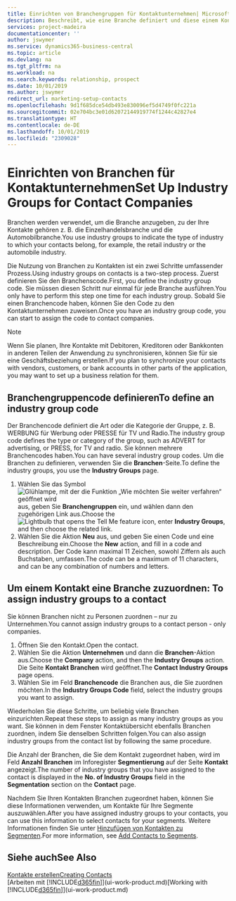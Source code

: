```yaml
---
title: Einrichten von Branchengruppen für Kontaktunternehmen| Microsoft Docs
description: Beschreibt, wie eine Branche definiert und diese einem Kontaktunternehmen, beispielsweise Einzelhandelsbranche, oder der Automobilindustrie zuweist.
services: project-madeira
documentationcenter: ''
author: jswymer
ms.service: dynamics365-business-central
ms.topic: article
ms.devlang: na
ms.tgt_pltfrm: na
ms.workload: na
ms.search.keywords: relationship, prospect
ms.date: 10/01/2019
ms.author: jswymer
redirect_url: marketing-setup-contacts
ms.openlocfilehash: 9d1f685dce54db493e830096ef5d4749f0fc221a
ms.sourcegitcommit: 02e704bc3e01d62072144919774f1244c42827e4
ms.translationtype: HT
ms.contentlocale: de-DE
ms.lasthandoff: 10/01/2019
ms.locfileid: "2309028"
---
```

# <a name="set-up-industry-groups-for-contact-companies"></a><span data-ttu-id="b3ec9-103">Einrichten von Branchen für Kontaktunternehmen</span><span class="sxs-lookup"><span data-stu-id="b3ec9-103">Set Up Industry Groups for Contact Companies</span></span>
<span data-ttu-id="b3ec9-104">Branchen werden verwendet, um die Branche anzugeben, zu der Ihre Kontakte gehören z. B. die Einzelhandelsbranche und die Automobilbranche.</span><span class="sxs-lookup"><span data-stu-id="b3ec9-104">You use industry groups to indicate the type of industry to which your contacts belong, for example, the retail industry or the automobile industry.</span></span>

<span data-ttu-id="b3ec9-105">Die Nutzung von Branchen zu Kontakten ist ein zwei Schritte umfassender Prozess.</span><span class="sxs-lookup"><span data-stu-id="b3ec9-105">Using industry groups on contacts is a two-step process.</span></span> <span data-ttu-id="b3ec9-106">Zuerst definieren Sie den Branchenscode.</span><span class="sxs-lookup"><span data-stu-id="b3ec9-106">First, you define the industry group code.</span></span> <span data-ttu-id="b3ec9-107">Sie müssen diesen Schritt nur einmal für jede Branche ausführen.</span><span class="sxs-lookup"><span data-stu-id="b3ec9-107">You only have to perform this step one time for each industry group.</span></span> <span data-ttu-id="b3ec9-108">Sobald Sie einen Branchencode haben, können Sie den Code zu den Kontaktunternehmen zuweisen.</span><span class="sxs-lookup"><span data-stu-id="b3ec9-108">Once you have an industry group code, you can start to assign the code to contact companies.</span></span>

> [!NOTE]  
>   <span data-ttu-id="b3ec9-109">Wenn Sie planen, Ihre Kontakte mit Debitoren, Kreditoren oder Bankkonten in anderen Teilen der Anwendung zu synchronisieren, können Sie für sie eine Geschäftsbeziehung erstellen.</span><span class="sxs-lookup"><span data-stu-id="b3ec9-109">If you plan to synchronize your contacts with vendors, customers, or bank accounts in other parts of the application, you may want to set up a business relation for them.</span></span>

## <a name="to-define-an-industry-group-code"></a><span data-ttu-id="b3ec9-110">Branchengruppencode definieren</span><span class="sxs-lookup"><span data-stu-id="b3ec9-110">To define an industry group code</span></span>
<span data-ttu-id="b3ec9-111">Der Branchencode definiert die Art oder die Kategorie der Gruppe, z. B. WERBUNG für Werbung oder PRESSE für TV und Radio.</span><span class="sxs-lookup"><span data-stu-id="b3ec9-111">The industry group code defines the type or category of the group, such as ADVERT for advertising, or PRESS, for TV and radio.</span></span> <span data-ttu-id="b3ec9-112">Sie können mehrere Branchencodes haben.</span><span class="sxs-lookup"><span data-stu-id="b3ec9-112">You can have several industry group codes.</span></span> <span data-ttu-id="b3ec9-113">Um die Branchen zu definieren, verwenden Sie die **Branchen**-Seite.</span><span class="sxs-lookup"><span data-stu-id="b3ec9-113">To define the industry groups, you use the **Industry Groups** page.</span></span>

1. <span data-ttu-id="b3ec9-114">Wählen Sie das Symbol ![Glühlampe, mit der die Funktion „Wie möchten Sie weiter verfahren“ geöffnet wird](media/ui-search/search_small.png "Wie möchten Sie weiter verfahren?") aus, geben Sie **Branchengruppen** ein, und wählen dann den zugehörigen Link aus.</span><span class="sxs-lookup"><span data-stu-id="b3ec9-114">Choose the ![Lightbulb that opens the Tell Me feature](media/ui-search/search_small.png "Tell me what you want to do") icon, enter **Industry Groups**, and then choose the related link.</span></span>
2. <span data-ttu-id="b3ec9-115">Wählen Sie die Aktion **Neu** aus, und geben Sie einen Code und eine Beschreibung ein.</span><span class="sxs-lookup"><span data-stu-id="b3ec9-115">Choose the **New** action, and fill in a code and description.</span></span> <span data-ttu-id="b3ec9-116">Der Code kann maximal 11 Zeichen, sowohl Ziffern als auch Buchstaben, umfassen.</span><span class="sxs-lookup"><span data-stu-id="b3ec9-116">The code can be a maximum of 11 characters, and can be any combination of numbers and letters.</span></span>

## <span data-ttu-id="b3ec9-117"><a name="AssignIndustryGroupContact">Um einem Kontakt eine Branche zuzuordnen:</a></span><span class="sxs-lookup"><span data-stu-id="b3ec9-117"><a name="AssignIndustryGroupContact"></a> To assign industry groups to a contact</span></span>
<span data-ttu-id="b3ec9-118">Sie können Branchen nicht zu Personen zuordnen – nur zu Unternehmen.</span><span class="sxs-lookup"><span data-stu-id="b3ec9-118">You cannot assign industry groups to a contact person - only companies.</span></span>

1. <span data-ttu-id="b3ec9-119">Öffnen Sie den Kontakt.</span><span class="sxs-lookup"><span data-stu-id="b3ec9-119">Open the contact.</span></span>
2. <span data-ttu-id="b3ec9-120">Wählen Sie die Aktion **Unternehmen** und dann die **Branchen**-Aktion aus.</span><span class="sxs-lookup"><span data-stu-id="b3ec9-120">Choose the **Company** action, and then the **Industry Groups** action.</span></span> <span data-ttu-id="b3ec9-121">Die Seite **Kontakt Branchen** wird geöffnet.</span><span class="sxs-lookup"><span data-stu-id="b3ec9-121">The **Contact Industry Groups** page opens.</span></span>
3. <span data-ttu-id="b3ec9-122">Wählen Sie im Feld **Branchencode** die Branchen aus, die Sie zuordnen möchten.</span><span class="sxs-lookup"><span data-stu-id="b3ec9-122">In the **Industry Groups Code** field, select the industry groups you want to assign.</span></span>

<span data-ttu-id="b3ec9-123">Wiederholen Sie diese Schritte, um beliebig viele Branchen einzurichten.</span><span class="sxs-lookup"><span data-stu-id="b3ec9-123">Repeat these steps to assign as many industry groups as you want.</span></span> <span data-ttu-id="b3ec9-124">Sie können in dem Fenster Kontaktübersicht ebenfalls Branchen zuordnen, indem Sie denselben Schritten folgen.</span><span class="sxs-lookup"><span data-stu-id="b3ec9-124">You can also assign industry groups from the contact list by following the same procedure.</span></span>

<span data-ttu-id="b3ec9-125">Die Anzahl der Branchen, die Sie dem Kontakt zugeordnet haben, wird im Feld **Anzahl Branchen** im Inforegister **Segmentierung** auf der Seite **Kontakt** angezeigt.</span><span class="sxs-lookup"><span data-stu-id="b3ec9-125">The number of industry groups that you have assigned to the contact is displayed in the **No. of Industry Groups** field in the **Segmentation** section on the **Contact** page.</span></span>

<span data-ttu-id="b3ec9-126">Nachdem Sie Ihren Kontakten Branchen zugeordnet haben, können Sie diese Informationen verwenden, um Kontakte für Ihre Segmente auszuwählen.</span><span class="sxs-lookup"><span data-stu-id="b3ec9-126">After you have assigned industry groups to your contacts, you can use this information to select contacts for your segments.</span></span> <span data-ttu-id="b3ec9-127">Weitere Informationen finden Sie unter [Hinzufügen von Kontakten zu Segmenten](marketing-add-contact-segment.md).</span><span class="sxs-lookup"><span data-stu-id="b3ec9-127">For more information, see [Add Contacts to Segments](marketing-add-contact-segment.md).</span></span>

## <a name="see-also"></a><span data-ttu-id="b3ec9-128">Siehe auch</span><span class="sxs-lookup"><span data-stu-id="b3ec9-128">See Also</span></span>
[<span data-ttu-id="b3ec9-129">Kontakte erstellen</span><span class="sxs-lookup"><span data-stu-id="b3ec9-129">Creating Contacts</span></span>](marketing-create-contact-companies.md)  
<span data-ttu-id="b3ec9-130">[Arbeiten mit [!INCLUDE[d365fin](includes/d365fin_md.md)]](ui-work-product.md)</span><span class="sxs-lookup"><span data-stu-id="b3ec9-130">[Working with [!INCLUDE[d365fin](includes/d365fin_md.md)]](ui-work-product.md)</span></span>
